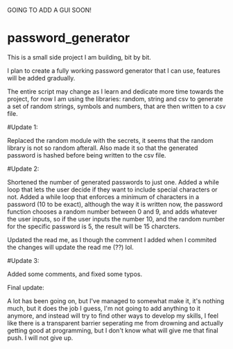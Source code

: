 GOING TO ADD A GUI SOON!


# password_generator
This is a small side project I am building, bit by bit.

I plan to create a fully working password generator that I can use, features will be added gradually.

The entire script may change as I learn and dedicate more time towards the project, for now I am using the libraries: random, string and csv to generate a set of random strings, symbols and numbers, that are then written to a csv file.

#Update 1: 

Replaced the random module with the secrets, it seems that the random library is not so random afterall.
Also made it so that the generated password is hashed before being written to the csv file.

#Update 2:

Shortened the number of generated passwords to just one.
Added a while loop that lets the user decide if they want to include special characters or not.
Added a while loop that enforces a minimum of characters in a password (10 to be exact), although the way it is written now, the password function chooses a random number between 0 and 9, and adds whatever the user inputs, so if the user inputs the number 10, and the random number for the specific password is 5, the result will be 15 charcters.

Updated the read me, as I though the comment I added when I commited the changes will update the read me (??) lol.

#Update 3:

Added some comments, and fixed some typos.

Final update:


A lot has been going on, but I've managed to somewhat make it, it's nothing much, but it does the job I guess, I'm not going to add anything to it anymore, and instead will try to find other ways to develop my skills, I feel like there is a transparent barrier seperating me from drowning and actually getting good at programming, but I don't know what will give me that final push. I will not give up.
